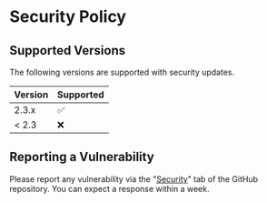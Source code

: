 # Security Policy

## Supported Versions

The following versions are supported with security updates.

| Version | Supported          |
|---------|--------------------|
| 2.3.x   | :white_check_mark: |
| < 2.3   | :x:                |

## Reporting a Vulnerability

Please report any vulnerability via the "[Security](https://github.com/s0ders/go-semver-release/security)" tab of the
GitHub repository. You can expect a response within a week.
